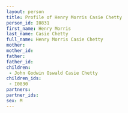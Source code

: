 ```yaml
---
layout: person
title: Profile of Henry Morris Casie Chetty
person_id: I0831
first_name: Henry Morris
last_name: Casie Chetty
full_name: Henry Morris Casie Chetty
mother: 
mother_id: 
father: 
father_id: 
children:
 - John Godwin Oswald Casie Chetty
children_ids:
 - I0830
partners:
partner_ids:
sex: M
---
```



